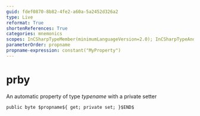 ```yaml
---
guid: fdef0870-8b82-4fe2-a60a-5a2452d326a2
type: Live
reformat: True
shortenReferences: True
categories: mnemonics
scopes: InCSharpTypeMember(minimumLanguageVersion=2.0); InCSharpTypeAndNamespace(minimumLanguageVersion=2.0)
parameterOrder: propname
propname-expression: constant("MyProperty")
---
```


# prby

An automatic property of type $typename$ with a private setter

```
public byte $propname${ get; private set; }$END$
```
